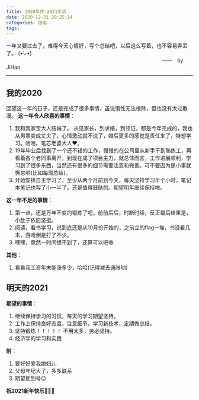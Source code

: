 ```yaml
---
title: 2020年终-2021年初
date: 2020-12-31 20:25:14
categories: 随笔
tags:
---
```


一年又要过去了，难得今天心情好，写个总结吧，以后这么写着，也不容易弄丢了。 (•̀⌄•́)
　　　　　　　　　　　　　　　　　　　　　　　　　　　　　　——　by JiHan
* * *
<!-- more -->


## 我的2020
回望这一年的日子，还是完成了很多事情，虽说惰性无法根除，但也没有太过散漫。
**这一年令人欣喜的事情**：
1. 我和我家宝大人结婚了。
   从见家长，到求婚，到领证，都是今年完成的，我也从男票变成丈夫了，心情激动就不说了，婚后更多的感觉是责任来了，特想学习。哈哈。笔芯老婆大人:heart:。
2. 19年毕业后找到了一个还不错的工作，慢慢的在公司里从新手干到熟练工，再看着各个老同事离开，到现在成了项目主力，就总体而言，工作进展顺利，学习到了很多东西，当然还有很多的细节需要注意和完善。可不要因为是小事就懈怠哟(比如每周总结)。
3. 开始安排自主学习了，至少从两个月前到今天，每天坚持学习半个小时，笔记本笔记也写了小一半了。还是值得鼓励的。期望明年继续保持啦。

**这一年不足的事情**：
1. 第一点，还是万年不变的锻炼了吧，前前后后，时断时续，反正最后结果是，小肚子依旧坚挺。
2. 阅读，看书学习，说到底还是从10月份开始的，之前立的flag一堆，书没看几本，游戏倒是打了不少。
3. 嘿嘿，竟然一时间想不到了，还算可以吧:laughing:

**其他**：
1. 看看我工资年末能涨多少，哈哈(记得减去通胀哟)

## 明天的2021
**期望的事情**：
1. 继续保持学习的习惯，每天的学习期望坚持。
2. 工作上保持良好态度，注意细节，学习新技术，定期做总结。
3. 坚持锻炼！！！！！ 不用太多，务必坚持。
4. 经济学的学习和实践

**附**：
1. 要好好爱我媳妇儿
2. 父母年纪大了，多多联系
3. 期望摇到号:wink:


**祝2021新年快乐**:tada::tada::tada:
